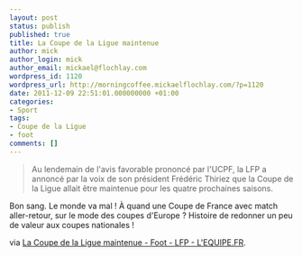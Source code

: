 ```yaml
---
layout: post
status: publish
published: true
title: La Coupe de la Ligue maintenue
author: mick
author_login: mick
author_email: mickael@flochlay.com
wordpress_id: 1120
wordpress_url: http://morningcoffee.mickaelflochlay.com/?p=1120
date: 2011-12-09 22:51:01.000000000 +01:00
categories:
- Sport
tags:
- Coupe de la Ligue
- foot
comments: []
---
```

<blockquote>Au lendemain de l'avis favorable prononcé par l'UCPF, la LFP a annoncé par la voix de son président Frédéric Thiriez que la Coupe de la Ligue allait être maintenue pour les quatre prochaines saisons.</blockquote>
Bon sang. Le monde va mal ! À quand une Coupe de France avec match aller-retour, sur le mode des coupes d'Europe ? Histoire de redonner un peu de valeur aux coupes nationales !

via <a href="http://www.lequipe.fr/Football/breves2011/20111209_162625_la-coupe-de-la-ligue-maintenue.html#xtor=RSS-1">La Coupe de la Ligue maintenue - Foot - LFP - L'EQUIPE.FR</a>.
